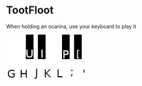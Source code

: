 # TootFloot

When holding an ocarina, use your keyboard to play it

![image](https://github.com/ToyDragon/RepoMods/blob/main/keys.png?raw=true)